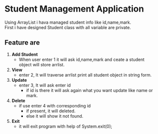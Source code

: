 # Student Management Application

Using ArrayList i hava managed student info like id,name,mark.<br>
First i have designed Student class with all variable are private.
## Feature are 
1. **Add Student** 
    - When user enter 1 it will ask id,name,mark and ceate a student object will store arrlist.
2. **View**
    - enter 2, It will traverse arrlist print all student object in string form.
3. **Update**
    - enter 3, It will ask enter id 
        - if id is there it will ask again what you want update like name or mark.
4. **Delete**
    - if use enter 4 with corresponding id 
        - if present, it will deleted.
        - else it will show it not found.
5. **Exit**
    - it will exit program with help of System.exit(0);

